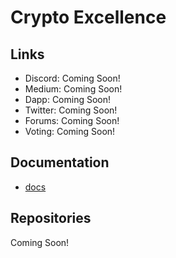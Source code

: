 # Crypto Excellence

## Links

* Discord: Coming Soon!
* Medium: Coming Soon!
* Dapp: Coming Soon!
* Twitter: Coming Soon!
* Forums: Coming Soon!
* Voting: Coming Soon!

## Documentation

* [docs](https://crypto-excellence.gitbook.io/crypto-excellence-dao-documentation/)

## Repositories

Coming Soon!
